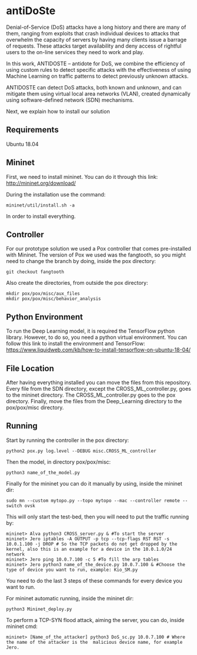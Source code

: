 # antiDoSte

Denial-of-Service (DoS) attacks have a long history and there are many of them, ranging from exploits that crash individual devices to attacks that overwhelm the capacity of servers by having many clients issue a barrage of requests.
These attacks target availability and deny access of rightful users to the on-line services they need to work and play.

In this work, ANTIDOSTE – antidote for DoS, we combine the efficiency of using custom rules to detect specific attacks with the effectiveness of using Machine Learning on traffic patterns to detect previously unknown attacks.

ANTIDOSTE can detect DoS attacks, both known and unknown, and can mitigate them using virtual local area networks (VLAN), created dynamically using software-defined network (SDN) mechanisms.

Next, we explain how to install our solution

## Requirements

Ubuntu 18.04

## Mininet

First, we need to install mininet.
You can do it through this link:
http://mininet.org/download/

During the installation use the command:

```
mininet/util/install.sh -a
```

In order to install everything.

## Controller

For our prototype solution we used a Pox controller that comes pre-installed with Mininet.
The version of Pox we used was the fangtooth, so you might need to change the branch by doing, inside the pox directory:
```
git checkout fangtooth
```

Also create the directories, from outside the pox directory:
```
mkdir pox/pox/misc/aux_files
mkdir pox/pox/misc/behavior_analysis
```

## Python Environment
To run the Deep Learning model, it is required the TensorFlow python library.
However, to do so, you need a python virtual environment.
You can follow this link to install the environment and TensorFlow:
https://www.liquidweb.com/kb/how-to-install-tensorflow-on-ubuntu-18-04/


## File Location
After having everything installed you can move the files from this repository.
Every file from the SDN directory, except the CROSS_ML_controller.py, goes to the mininet directory.
The CROSS_ML_controller.py goes to the pox directory.
Finally, move the files from the Deep_Learning directory to the pox/pox/misc directory.

## Running

Start by running the controller in the pox directory:
```
python2 pox.py log.level --DEBUG misc.CROSS_ML_controller
```
Then the model, in directory pox/pox/misc:
```
python3 name_of_the_model.py
```
Finally for the mininet you can do it manually by using, inside the mininet dir:
```
sudo mn --custom mytopo.py --topo mytopo --mac --controller remote --switch ovsk
```
This will only start the test-bed, then you will need to put the traffic running by:
```
mininet> Alva python3 CROSS_server.py & #To start the server 
mininet> Jero iptables -A OUTPUT -p tcp --tcp-flags RST RST -s 10.0.1.100 -j DROP # So the TCP packets do not get dropped by the kernel, also this is an example for a device in the 10.0.1.0/24 network
mininet> Jero ping 10.0.7.100 -c 5 #To fill the arp tables
mininet> Jero python3 name_of_the_device.py 10.0.7.100 & #Choose the type of device you want to run, example: Kio_SM.py
```
You need to do the last 3 steps of these commands for every device you want to run.

For mininet automatic running, inside the mininet dir:
```
python3 Mininet_deploy.py
```

To perform a TCP-SYN flood attack, aiming the server, you can do, inside mininet cmd:
```
mininet> [Name_of_the_attacker] python3 DoS_sc.py 10.0.7.100 # Where the name of the attacker is the  malicious device name, for example Jero.
```
